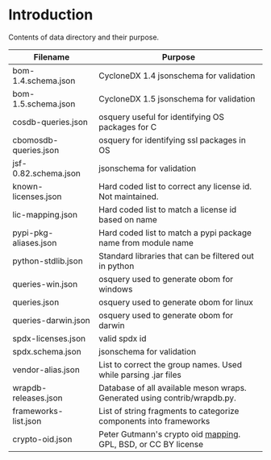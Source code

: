 # Introduction

Contents of data directory and their purpose.

| Filename              | Purpose                                                                                                  |
| --------------------- | -------------------------------------------------------------------------------------------------------- |
| bom-1.4.schema.json   | CycloneDX 1.4 jsonschema for validation                                                                  |
| bom-1.5.schema.json   | CycloneDX 1.5 jsonschema for validation                                                                  |
| cosdb-queries.json    | osquery useful for identifying OS packages for C                                                         |
| cbomosdb-queries.json | osquery for identifying ssl packages in OS                                                               |
| jsf-0.82.schema.json  | jsonschema for validation                                                                                |
| known-licenses.json   | Hard coded list to correct any license id. Not maintained.                                               |
| lic-mapping.json      | Hard coded list to match a license id based on name                                                      |
| pypi-pkg-aliases.json | Hard coded list to match a pypi package name from module name                                            |
| python-stdlib.json    | Standard libraries that can be filtered out in python                                                    |
| queries-win.json      | osquery used to generate obom for windows                                                                |
| queries.json          | osquery used to generate obom for linux                                                                  |
| queries-darwin.json   | osquery used to generate obom for darwin                                                                 |
| spdx-licenses.json    | valid spdx id                                                                                            |
| spdx.schema.json      | jsonschema for validation                                                                                |
| vendor-alias.json     | List to correct the group names. Used while parsing .jar files                                           |
| wrapdb-releases.json  | Database of all available meson wraps. Generated using contrib/wrapdb.py.                                |
| frameworks-list.json  | List of string fragments to categorize components into frameworks                                        |
| crypto-oid.json       | Peter Gutmann's crypto oid [mapping](https://www.cs.auckland.ac.nz/~pgut001). GPL, BSD, or CC BY license |
